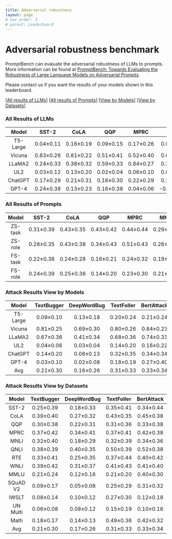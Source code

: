 ```yaml
---
title: Adversarial robustness
layout: page
# nav_order: 3
# parent: Leaderboard
---
```


# Adversarial robustness benchmark

PromptBench can evaluate the adversarial robustness of LLMs to prompts. More information can be found at [PromptBench: Towards Evaluating the Robustness of Large Language Models on Adversarial Prompts](https://arxiv.org/abs/2306.04528).

Please contact us if you want the results of your models shown in this leaderboard.


[[All results of LLMs](#all-results-of-llms)] [[All results of Prompts](#all-results-of-prompts)] [[View by Models](#attack-results-view-by-models)] [[View by Datasets](#attack-results-view-by-datasets)]




### All Results of LLMs

|   Model  |   SST-2   |    CoLA   |    QQP    |    MPRC   |    MNLI    |    QNLI   |    RTE    |    WNLI   |    MMLU   |  SQuAD v2 |   IWSLT   |  UN Multi  |    Math   |    Avg    |
|:--------:|:---------:|:---------:|:---------:|:---------:|:----------:|:---------:|:---------:|:---------:|:---------:|:---------:|:---------:|:----------:|:---------:|:---------:|
| T5-Large | 0.04±0.11 | 0.16±0.19 | 0.09±0.15 | 0.17±0.26 |  0.08±0.13 | 0.33±0.25 | 0.08±0.13 | 0.13±0.14 | 0.11±0.18 | 0.05±0.12 | 0.14±0.17 |  0.13±0.14 | 0.24±0.21 | 0.13±0.19 |
|  Vicuna  | 0.83±0.26 | 0.81±0.22 | 0.51±0.41 | 0.52±0.40 |  0.67±0.38 | 0.87±0.19 | 0.78±0.23 | 0.78±0.27 | 0.41±0.24 |     -     |     -     |      -     |     -     | 0.69±0.34 |
|  LLaMA2  | 0.24±0.33 | 0.38±0.32 | 0.59±0.33 | 0.84±0.27 |  0.32±0.32 | 0.51±0.39 | 0.68±0.39 | 0.73±0.37 | 0.28±0.24 |     -     |     -     |      -     |     -     | 0.51±0.39 |
|    UL2   | 0.03±0.12 | 0.13±0.20 | 0.02±0.04 | 0.06±0.10 |  0.06±0.12 | 0.05±0.11 | 0.02±0.04 | 0.04±0.03 | 0.05±0.11 | 0.10±0.18 | 0.15±0.11 |  0.05±0.05 | 0.21±0.21 | 0.08±0.14 |
|  ChatGPT | 0.17±0.29 | 0.21±0.31 | 0.16±0.30 | 0.22±0.29 |  0.13±0.18 | 0.25±0.31 | 0.09±0.13 | 0.14±0.12 | 0.14±0.18 | 0.22±0.28 | 0.17±0.26 |  0.12±0.18 | 0.33±0.31 | 0.18±0.26 |
|   GPT-4  | 0.24±0.38 | 0.13±0.23 | 0.16±0.38 | 0.04±0.06 | -0.03±0.02 | 0.05±0.23 | 0.03±0.05 | 0.04±0.04 | 0.04±0.04 | 0.27±0.31 | 0.07±0.14 | -0.02±0.01 | 0.02±0.18 | 0.08±0.21 |



### All Results of Prompts

|  Model  |   SST-2   |    CoLA   |    QQP    |    MPRC   |    MNLI   |    QNLI   |    RTE    |    WNLI   |    MMLU   |  SQuAD v2 |   IWSLT   |  UN Multi |    Math   |    Avg    |
|:-------:|:---------:|:---------:|:---------:|:---------:|:---------:|:---------:|:---------:|:---------:|:---------:|:---------:|:---------:|:---------:|:---------:|:---------:|
| ZS-task | 0.31±0.39 | 0.43±0.35 | 0.43±0.42 | 0.44±0.44 | 0.29±0.35 | 0.46±0.39 | 0.33±0.39 | 0.36±0.36 | 0.25±0.23 | 0.16±0.26 | 0.18±0.22 | 0.17±0.18 | 0.33±0.26 | 0.33±0.36 |
| ZS-role | 0.28±0.35 | 0.43±0.38 | 0.34±0.43 | 0.51±0.43 | 0.26±0.33 | 0.51±0.40 | 0.35±0.40 | 0.39±0.39 | 0.22±0.26 | 0.20±0.28 | 0.24±0.25 | 0.15±0.16 | 0.39±0.30 | 0.34±0.37 |
| FS-task | 0.22±0.38 | 0.24±0.28 | 0.16±0.21 | 0.24±0.32 | 0.19±0.29 | 0.30±0.34 | 0.31±0.39 | 0.37±0.41 | 0.18±0.23 | 0.06±0.11 | 0.08±0.09 | 0.04±0.07 | 0.16±0.18 | 0.21±0.31 |
| FS-role | 0.24±0.39 | 0.25±0.36 | 0.14±0.20 | 0.23±0.30 | 0.21±0.33 | 0.32±0.36 | 0.27±0.38 | 0.33±0.38 | 0.14±0.20 | 0.07±0.12 | 0.11±0.10 | 0.04±0.07 | 0.17±0.17 | 0.21±0.31 |



### Attack Results View by Models

|   Model  | TextBugger | DeepWordBug | TextFoller | BertAttack |  CheckList | StressTest |  Semantic |
|:--------:|:----------:|:-----------:|:----------:|:----------:|:----------:|:----------:|:---------:|
| T5-Large |  0.09±0.10 |  0.13±0.18  |  0.20±0.24 |  0.21±0.24 |  0.04±0.08 |  0.18±0.24 | 0.10±0.09 |
|  Vicuna  |  0.81±0.25 |  0.69±0.30  |  0.80±0.26 |  0.84±0.23 |  0.64±0.27 |  0.29±0.40 | 0.74±0.25 |
|  LLaMA2  |  0.67±0.36 |  0.41±0.34  |  0.68±0.36 |  0.74±0.33 |  0.34±0.33 |  0.20±0.30 | 0.66±0.35 |
|    UL2   |  0.04±0.06 |  0.03±0.04  |  0.14±0.20 |  0.16±0.22 |  0.04±0.07 |  0.06±0.09 | 0.06±0.08 |
|  ChatGPT |  0.14±0.20 |  0.08±0.13  |  0.32±0.35 |  0.34±0.34 |  0.07±0.13 |  0.06±0.12 | 0.26±0.22 |
|   GPT-4  |  0.03±0.10 |  0.02±0.08  |  0.18±0.19 |  0.27±0.40 | -0.02±0.09 |  0.03±0.15 | 0.03±0.16 |
|    Avg   |  0.21±0.30 |  0.16±0.26  |  0.31±0.33 |  0.33±0.34 |  0.12±0.23 |  0.11±0.23 | 0.22±0.26 |



### Attack Results View by Datasets


|   Model  | TextBugger | DeepWordBug | TextFoller | BertAttack | CheckList | StressTest |  Semantic |
|:--------:|:----------:|:-----------:|:----------:|:----------:|:---------:|:----------:|:---------:|
|   SST-2  |  0.25±0.39 |  0.18±0.33  |  0.35±0.41 |  0.34±0.44 | 0.22±0.36 |  0.15±0.31 | 0.28±0.35 |
|   CoLA   |  0.39±0.40 |  0.27±0.32  |  0.43±0.35 |  0.45±0.38 | 0.23±0.30 |  0.18±0.25 | 0.34±0.37 |
|    QQP   |  0.30±0.38 |  0.22±0.31  |  0.31±0.36 |  0.33±0.38 | 0.18±0.30 |  0.06±0.25 | 0.40±0.39 |
|   MPRC   |  0.37±0.42 |  0.34±0.41  |  0.37±0.41 |  0.42±0.38 | 0.24±0.37 |  0.25±0.33 | 0.39±0.39 |
|   MNLI   |  0.32±0.40 |  0.18±0.29  |  0.32±0.39 |  0.34±0.36 | 0.14±0.24 |  0.10±0.25 | 0.22±0.24 |
|   QNLI   |  0.38±0.39 |  0.40±0.35  |  0.50±0.39 |  0.52±0.38 | 0.25±0.39 |  0.23±0.33 | 0.40±0.35 |
|    RTE   |  0.33±0.41 |  0.25±0.35  |  0.37±0.44 |  0.40±0.42 | 0.18±0.32 |  0.17±0.24 | 0.42±0.40 |
|   WNLI   |  0.39±0.42 |  0.31±0.37  |  0.41±0.43 |  0.41±0.40 | 0.24±0.32 |  0.20±0.27 | 0.49±0.39 |
|   MMLU   |  0.21±0.24 |  0.12±0.16  |  0.21±0.20 |  0.40±0.30 | 0.13±0.18 |  0.03±0.15 | 0.20±0.19 |
| SQuAD V2 |  0.09±0.17 |  0.05±0.08  |  0.25±0.29 |  0.31±0.32 | 0.02±0.03 |  0.02±0.04 | 0.08±0.09 |
|   IWSLT  |  0.08±0.14 |  0.10±0.12  |  0.27±0.30 |  0.12±0.18 | 0.10±0.10 |  0.17±0.19 | 0.18±0.14 |
| UN Multi |  0.06±0.08 |  0.08±0.12  |  0.15±0.19 |  0.10±0.16 | 0.06±0.07 |  0.09±0.11 | 0.15±0.18 |
|   Math   |  0.18±0.17 |  0.14±0.13  |  0.49±0.36 |  0.42±0.32 | 0.15±0.11 |  0.13±0.08 | 0.23±0.13 |
|    Avg   |  0.21±0.30 |  0.17±0.26  |  0.31±0.33 |  0.33±0.34 | 0.12±0.23 |  0.11±0.23 | 0.22±0.26 |

